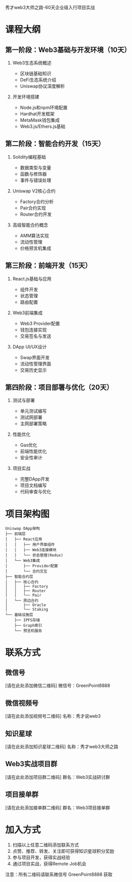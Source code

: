 秀才web3大师之路-60天企业级入行项目实战

# 课程大纲

## 第一阶段：Web3基础与开发环境（10天）
1. Web3生态系统概述
   - 区块链基础知识
   - DeFi生态系统介绍
   - Uniswap协议深度解析
   
2. 开发环境搭建
   - Node.js和npm环境配置
   - Hardhat开发框架
   - MetaMask钱包集成
   - Web3.js/Ethers.js基础

## 第二阶段：智能合约开发（15天）
1. Solidity编程基础
   - 数据类型与变量
   - 函数与修饰器
   - 事件与错误处理
   
2. Uniswap V2核心合约
   - Factory合约分析
   - Pair合约实现
   - Router合约开发
   
3. 高级智能合约概念
   - AMM算法实现
   - 流动性管理
   - 价格预言机集成

## 第三阶段：前端开发（15天）
1. React.js基础与应用
   - 组件开发
   - 状态管理
   - 路由配置

2. Web3前端集成
   - Web3 Provider配置
   - 钱包连接实现
   - 交易签名与发送

3. DApp UI/UX设计
   - Swap界面开发
   - 流动性管理界面
   - 交易历史显示

## 第四阶段：项目部署与优化（20天）
1. 测试与部署
   - 单元测试编写
   - 测试网部署
   - 主网部署策略

2. 性能优化
   - Gas优化
   - 前端性能优化
   - 安全性审计

3. 项目实战
   - 完整DApp开发
   - 项目文档编写
   - 代码审查与优化

# 项目架构图

```
Uniswap DApp架构
├── 前端层
│   ├── React应用
│   │   ├── 用户界面组件
│   │   ├── Web3连接模块
│   │   └── 状态管理(Redux)
│   └── Web3集成
│       ├── Provider配置
│       └── 合约交互
├── 智能合约层
│   ├── 核心合约
│   │   ├── Factory
│   │   ├── Router
│   │   └── Pair
│   └── 周边合约
│       ├── Oracle
│       └── Staking
└── 基础设施层
    ├── IPFS存储
    ├── Graph索引
    └── 预言机服务
```

# 联系方式

## 微信号
[请在此处添加微信二维码]
微信号：GreenPoint8888

## 微信视频号
[请在此处添加视频号二维码]
名称：秀才说web3

## 知识星球
[请在此处添加知识星球二维码]
名称：秀才web3大师之路

## Web3实战项目群
[请在此处添加项目群二维码]
群名：Web3实战研讨群

## 项目接单群
[请在此处添加接单群二维码]
群名：Web3项目接单群

# 加入方式
1. 扫描以上任意二维码添加联系方式
2. 点赞、推荐、转发、关注即可获得知识星球积分奖励
3. 参与项目开发，获得实战经验
4. 通过项目实战，获得Remote Job机会

注意：所有二维码请联系微信号 GreenPoint8888 获取
